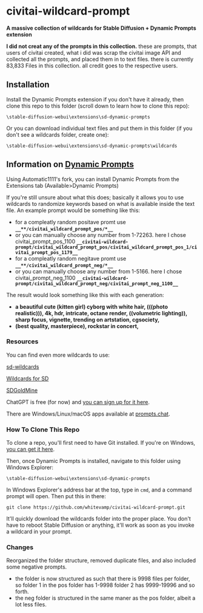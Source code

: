 # civitai-wildcard-prompt
**A massive collection of wildcards for Stable Diffusion + Dynamic Prompts extension**

**I did not creat any of the prompts in this collection.** these are prompts, that users of civitai created, what i did was scrap the civitai image API and collected all the prompts, and placed them in to text files. there is currently 83,833 Files in this collection. all credit goes to the respective users.  

## Installation

Install the Dynamic Prompts extension if you don't have it already, then clone this repo to this folder (scroll down to learn how to clone this repo):

`\stable-diffusion-webui\extensions\sd-dynamic-prompts`

Or you can download individual text files and put them in this folder (if you don't see a wildcards folder, create one):

`\stable-diffusion-webui\extensions\sd-dynamic-prompts\wildcards`

## Information on [Dynamic Prompts](https://github.com/adieyal/sd-dynamic-prompts)

Using Automatic1111's fork, you can install Dynamic Prompts from the Extensions tab (Available>Dynamic Prompts)

If you're still unsure about what this does; basically it allows you to use wildcards to randomize keywords based on what is available inside the text file. An example prompt would be something like this:

 - for a compleatly random positave promt use **`__**/civitai_wildcard_prompt_pos/*__`** 
  - or you can manually choose any number from 1-72263. here I chose civitai_prompt_pos_1100 **`__civitai-wildcard-prompt/civitai_wildcard_prompt_pos/civitai_wildcard_prompt_pos_1/civitai_prompt_pos_1179__`**
 - for a compleatly random negitave promt use **`__**/civitai_wildcard_prompt_neg/*__`** 
  - or you can manually choose any number from 1-5166. here I chose civitai_prompt_neg_1100 **`__civitai-wildcard-prompt/civitai_wildcard_prompt_neg/civitai_prompt_neg_1100__`** 

The result would look something like this with each generation:

- **a beautiful cute (kitten girl) cyborg with white hair, (((photo realistic))), 4k, hdr, intricate, octane render, ((volumetric lighting)), sharp focus, vignette, trending on artstation, cgsociety,**  
- **(best quality, masterpiece), rockstar in concert,**

### Resources

You can find even more wildcards to use:

[sd-wildcards](https://github.com/mattjaybe/sd-wildcards)

[Wildcards for SD](https://github.com/themartiantourist/Wildcards-for-SD)

[SDGoldMine](https://rentry.org/sdgoldmine#wildcards)

ChatGPT is free (for now) and [you can sign up for it here](https://openai.com/blog/chatgpt/).

There are Windows/Linux/macOS apps available at [prompts.chat](https://prompts.chat/).


### How To Clone This Repo

To clone a repo, you'll first need to have Git installed. If you're on Windows, [you can get it here](https://gitforwindows.org/).

Then, once Dynamic Prompts is installed, navigate to this folder using Windows Explorer:

`\stable-diffusion-webui\extensions\sd-dynamic-prompts`

In Windows Explorer's address bar at the top, type in `cmd`, and a command prompt will open.  Then put this in there:

`git clone https://github.com/whitevamp/civitai-wildcard-prompt.git`

It'll quickly download the wildcards folder into the proper place. You don't have to reboot Stable Diffusion or anything, it'll work as soon as you invoke a wildcard in your prompt.

### Changes

Reorganized the folder structure, removed duplicate files, and also included some negative prompts.
 - the folder is now structured as such that there is 9998 files per folder, so folder 1 in the pos folder has 1-9998 folder 2 has 9999-19996 and so forth. 
 - the neg folder is structured in the same maner as the pos folder, albeit a lot less files.
